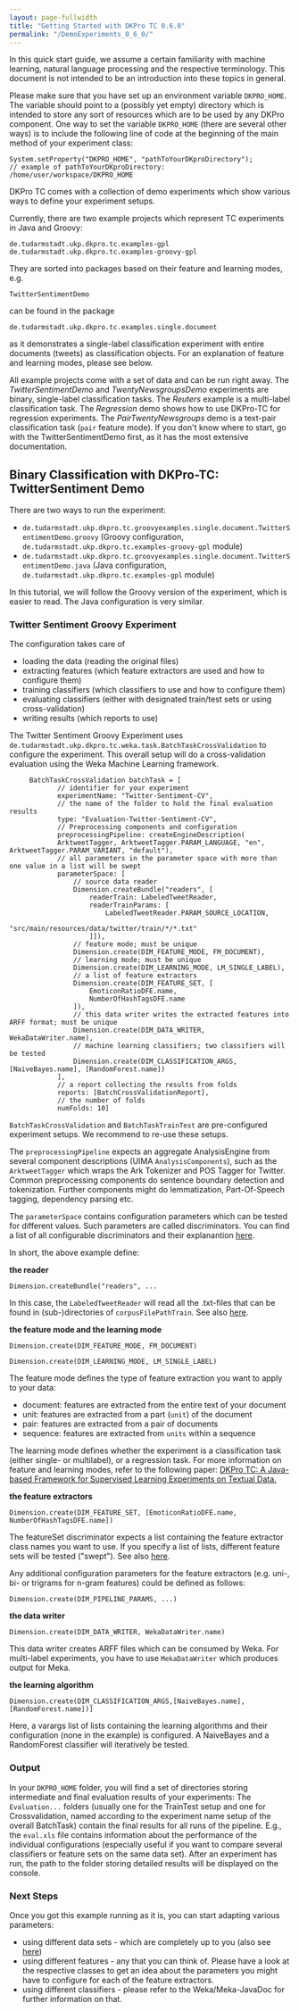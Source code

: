 ```yaml
---
layout: page-fullwidth
title: "Getting Started with DKPro TC 0.6.0"
permalink: "/DemoExperiments_0_6_0/"
---
```


In this quick start guide, we assume a certain familiarity with machine learning, natural language processing and the respective terminology. This document is not intended to be an introduction into these topics in general.

Please make sure that you have set up an environment variable `DKPRO_HOME`. The variable should point to a (possibly yet empty) directory which is intended to store any sort of resources which are to be used by any DKPro component. One way to set the variable `DKPRO_HOME` (there are several other ways) is to include the following line of code at the beginning of the main method of your experiment class:

```
System.setProperty("DKPRO_HOME", "pathToYourDKproDirectory");
// example of pathToYourDKproDirectory: /home/user/workspace/DKPRO_HOME 
```

DKPro TC comes with a collection of demo experiments which show various ways to define your experiment setups.

Currently, there are two example projects which represent TC experiments in Java and Groovy:
```
de.tudarmstadt.ukp.dkpro.tc.examples-gpl
de.tudarmstadt.ukp.dkpro.tc.examples-groovy-gpl
```

They are sorted into packages based on their feature and learning modes, e.g.
```
TwitterSentimentDemo
```
can be found in the package
```
de.tudarmstadt.ukp.dkpro.tc.examples.single.document
```
as it demonstrates a single-label classification experiment with entire documents (tweets) as classification objects. For an explanation of feature and learning modes, please see below.

All example projects come with a set of data and can be run right away. The _TwitterSentimentDemo_ and _TwentyNewsgroupsDemo_ experiments are binary, single-label classification tasks. The _Reuters_ example is a multi-label classification task.  The _Regression_ demo shows how to use DKPro-TC for regression experiments. The _PairTwentyNewsgroups_ demo is a text-pair classification task (`pair` feature mode).
If you don't know where to start, go with the TwitterSentimentDemo first, as it has the most extensive documentation.

## Binary Classification with DKPro-TC: TwitterSentiment Demo

There are two ways to run the experiment:
  * `de.tudarmstadt.ukp.dkpro.tc.groovyexamples.single.document.TwitterSentimentDemo.groovy` (Groovy configuration, `de.tudarmstadt.ukp.dkpro.tc.examples-groovy-gpl` module)
  * `de.tudarmstadt.ukp.dkpro.tc.groovyexamples.single.document.TwitterSentimentDemo.java` (Java configuration, `de.tudarmstadt.ukp.dkpro.tc.examples-gpl` module)

In this tutorial, we will follow the Groovy version of the experiment, which is easier to read. The Java configuration is very similar.

### Twitter Sentiment Groovy Experiment

The configuration takes care of

  * loading the data (reading the original files)
  * extracting features (which feature extractors are used and how to configure them)
  * training classifiers (which classifiers to use and how to configure them)
  * evaluating classifiers (either with designated train/test sets or using cross-validation)
  * writing results (which reports to use)

The Twitter Sentiment Groovy Experiment uses `de.tudarmstadt.ukp.dkpro.tc.weka.task.BatchTaskCrossValidation` to configure the experiment. This overall setup will do a cross-validation evaluation using the Weka Machine Learning framework.

```
     BatchTaskCrossValidation batchTask = [
            // identifier for your experiment
            experimentName: "Twitter-Sentiment-CV",
            // the name of the folder to hold the final evaluation results
            type: "Evaluation-Twitter-Sentiment-CV",
            // Preprocessing components and configuration
            preprocessingPipeline: createEngineDescription(
            ArktweetTagger, ArktweetTagger.PARAM_LANGUAGE, "en", ArktweetTagger.PARAM_VARIANT, "default"), 
            // all parameters in the parameter space with more than one value in a list will be swept
            parameterSpace: [
                // source data reader
                Dimension.createBundle("readers", [
                    readerTrain: LabeledTweetReader,
                    readerTrainParams: [
                        LabeledTweetReader.PARAM_SOURCE_LOCATION,
                        "src/main/resources/data/twitter/train/*/*.txt"
                    ]]),
                // feature mode; must be unique
                Dimension.create(DIM_FEATURE_MODE, FM_DOCUMENT),
                // learning mode; must be unique
                Dimension.create(DIM_LEARNING_MODE, LM_SINGLE_LABEL),
                // a list of feature extractors
                Dimension.create(DIM_FEATURE_SET, [
                    EmoticonRatioDFE.name,
                    NumberOfHashTagsDFE.name
                ]),
                // this data writer writes the extracted features into ARFF format; must be unique
                Dimension.create(DIM_DATA_WRITER, WekaDataWriter.name),
                // machine learning classifiers; two classifiers will be tested
                Dimension.create(DIM_CLASSIFICATION_ARGS,[NaiveBayes.name], [RandomForest.name])
            ],
            // a report collecting the results from folds
            reports: [BatchCrossValidationReport], 
            // the number of folds
            numFolds: 10]
```

`BatchTaskCrossValidation` and `BatchTaskTrainTest` are pre-configured experiment setups. We recommend to re-use these setups.

The `preprocessingPipeline` expects an aggregate AnalysisEngine from several component descriptions (UIMA `AnalysisComponents`), such as the `ArktweetTagger` which wraps the Ark Tokenizer and POS Tagger for Twitter. Common preprocessing components do sentence boundary detection and tokenization. Further components might do lemmatization, Part-Of-Speech tagging, dependency parsing etc.

The `parameterSpace` contains configuration parameters which can be tested for different values. Such parameters are called discriminators.
You can find a list of all configurable discriminators and their explanantion [here](Discriminators.md).

In short, the above example define:

**the reader**

```
Dimension.createBundle("readers", ...
```

In this case, the `LabeledTweetReader` will read all the .txt-files that can be found in (sub-)directories of `corpusFilePathTrain`. See also [here](Readers.md).

**the feature mode and the learning mode**
```
Dimension.create(DIM_FEATURE_MODE, FM_DOCUMENT)
```

```
Dimension.create(DIM_LEARNING_MODE, LM_SINGLE_LABEL)
```

The feature mode defines the type of feature extraction you want to apply to your data:
  * document: features are extracted from the entire text of your document
  * unit: features are extracted from a part (`unit`) of the document
  * pair: features are extracted from a pair of documents
  * sequence: features are extracted from `units` within a sequence

The learning mode defines whether the experiment is a classification task (either single- or multilabel), or a regression task.
For more information on feature and learning modes, refer to the following paper: [DKPro TC: A Java-based Framework for Supervised Learning Experiments on Textual Data.](https://www.ukp.tu-darmstadt.de/fileadmin/user_upload/Group_UKP/publikationen/2014/DKProTCPreprint.pdf)

**the feature extractors**
```
Dimension.create(DIM_FEATURE_SET, [EmoticonRatioDFE.name, NumberOfHashTagsDFE.name])
```

The featureSet discriminator expects a list containing the feature extractor class names you want to use. If you specify a list of lists, different feature sets will be tested ("swept"). See also [here](FeatureExtractors.md).

Any additional configuration parameters for the feature extractors (e.g. uni-, bi- or trigrams for n-gram features) could be defined as follows:

```
Dimension.create(DIM_PIPELINE_PARAMS, ...)
```

**the data writer**
```
Dimension.create(DIM_DATA_WRITER, WekaDataWriter.name)
```

This data writer creates ARFF files which can be consumed by Weka. For multi-label experiments, you have to use `MekaDataWriter` which produces output for Meka.

**the learning algorithm**
```
Dimension.create(DIM_CLASSIFICATION_ARGS,[NaiveBayes.name], [RandomForest.name])]
```

Here, a varargs list of lists containing the learning algorithms and their configuration (none in the example) is configured. A NaiveBayes and a RandomForest classifier will iteratively be tested.

### Output

In your `DKPRO_HOME` folder, you will find a set of directories storing intermediate and final evaluation results of your experiments:
The `Evaluation...` folders (usually one for the TrainTest setup and one for Crossvalidation, named according to the experiment name setup of the overall BatchTask) contain the final results for all runs of the pipeline.
E.g., the `eval.xls` file contains information about the performance of the individual configurations (especially useful if you want to compare several classifiers or feature sets on the same data set).
After an experiment has run, the path to the folder storing detailed results will be displayed on the console.

### Next Steps

Once you got this example running as it is, you can start adapting various parameters:

  * using different data sets - which are completely up to you (also see [here](Readers.md))
  * using different features - any that you can think of. Please have a look at the respective classes to get an idea about the parameters you might have to configure for each of the feature extractors.
  * using different classifiers - please refer to the Weka/Meka-JavaDoc for further information on that.